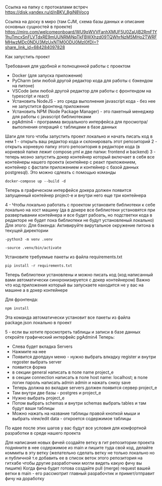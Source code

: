 Ссылка на папку с протокалами встреч https://disk.yandex.ru/d/nBKV_8gjN8Vocg

Ссылка на доску в миро (там CJM, схема базы данных и описание основных сущностей в проекте) https://miro.com/welcomeonboard/WU9qWVVFanhXMUF5U0ZaUjB2RmF1Y1huTmcxSnFLVTdxRE9mUUNRMjNpTkFBWXhzd09TQWhrNzM5MHo2TWRFMHwzMDc0NDU3MzUxNTM0ODU0MzI0fDI=?share_link_id=684284097828






Как запустить проект

Требования для удобной и полноценной работы с проектом
- Docker (для запуска приложения)
- PyCharm (или любой другой редактор кода для работы с бэкендом на питоне)
- VSCode (или любой другой редактор для работы с фронтендом на typescript и react)
- Установить NodeJS - это среда выполнения javascript кода - без нее не запустится фронтенд приложение
- Установить NPM (Node Package Manager) - это пакетный менеджер для работы с javascript библиотеками
- pgAdmin4 - программа визуального интерфейса для просмотра/выполнения операций с таблицами в базе данных

Шаги для того чтобы запустить проект локально и начать писать код в нем
1 - открыть ваш редактор кода и склонировать этот репозиторий 
2 - открыть корневую папку этого репозитория в редакторе кода (в корневой папке лежит compose.yml и две папки: frontend и backend)
3 - теперь моэно запустить докер контейнер который включает в себя все контейнеры нашего проекта 
(контейнер с реакт приложением, контейнер с фастапи приложением и контейнер с базой данных 
postgresql).
Это можно сдлеать с помощью команды
```
docker-compose up --build -d
```

Теперь в графическом интерфейсе докера должен появится запущенный контейнер project-e и внутри него еще три контейнера

4 - Чтобы локально работать с проектом установите библиотеки к себе локально на хост машину (да в докере все библиотеки установятся при развертывании контейнера и все будет рабоать, но
подстветки кода в редакторе не будет пока библиотеки не будут установленый локально)
Для этого:
Для бэкенда:
Активируйте вирутальное окружение питона в текущей директории
```
-python3 -m venv .venv

-source .venv/bin/activate
```

Установите требуемые пакеты из файла requirements.txt

```
pip install -r requirements.txt
```

Теперь библиотеки установлены и можно писать код (код написанный вами автоматически синхронизируется с докер контейнером)
Важно что код приложения который вы запускаете находится не у вас на машине а в докер контейнере

Для фронтенда:
```
npm install
```

Эта команда автоматически установит все пакеты из файла package.json локально в проект

5 - если вы хотите просмотреть таблицы и записи в базе данных откройте графический интерфейс pgAdmin4
Теперь:
- Слева будет вкладка Servers
- Нажмите на нее
- Появится дропдаун меню - нужно выбрать влкадку register и внутри regoster выбрать server
- появится форма
- в секции general написать в поле name project_e
- в секции connection написать в поле host name: localhost; в поле логин пароль написать admin admin и нажать снизу save
- Теперь должна во вкладке servers должен появится сервер project_e
- Там внутри две базы - postgres и project_e
- Нужно выбрать project_e
- Потом выбрать schemas и внутри schemas выбрать tables и там будут ваши таблицы
- Можно нажать на название таблицы правой кнопкой мыши и выбрать view/edit data - откроется содержимое таблицы


По идее после этих шагов у вас будут все условия для комфортной разработки в среде нашего проекта

Для написания новых фичей создайте ветку в гит репозитории проекта подняните в нее содержимое из main и пишите туда свой код, делайте коммиты в эту ветку (желательно сделать ветку не только локально но и публичной т.е добавить ее в список веток этого репозитория на гитхабе чтобы другие разработчики могли видеть какую фичу вы пишите)
Когда фича будет готова создайте pull (merge) request вашей ветки в main - его рассмотрит главный разрабочтик и примет/отправит фичу на доработку
